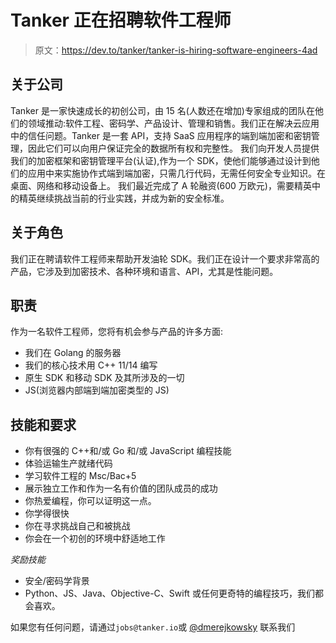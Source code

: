 # Tanker 正在招聘软件工程师

> 原文：<https://dev.to/tanker/tanker-is-hiring-software-engineers-4ad>

## 关于公司

Tanker 是一家快速成长的初创公司，由 15 名(人数还在增加)专家组成的团队在他们的领域推动:软件工程、密码学、产品设计、管理和销售。我们正在解决云应用中的信任问题。Tanker 是一套 API，支持 SaaS 应用程序的端到端加密和密钥管理，因此它们可以向用户保证完全的数据所有权和完整性。
我们向开发人员提供我们的加密框架和密钥管理平台(认证),作为一个 SDK，使他们能够通过设计到他们的应用中来实施协作式端到端加密，只需几行代码，无需任何安全专业知识。在桌面、网络和移动设备上。
我们最近完成了 A 轮融资(600 万欧元)，需要精英中的精英继续挑战当前的行业实践，并成为新的安全标准。

## 关于角色

我们正在聘请软件工程师来帮助开发油轮 SDK。我们正在设计一个要求非常高的产品，它涉及到加密技术、各种环境和语言、API，尤其是性能问题。

## 职责

作为一名软件工程师，您将有机会参与产品的许多方面:

*   我们在 Golang 的服务器
*   我们的核心技术用 C++ 11/14 编写
*   原生 SDK 和移动 SDK 及其所涉及的一切
*   JS(浏览器内部端到端加密类型的 JS)

## 技能和要求

*   你有很强的 C++和/或 Go 和/或 JavaScript 编程技能
*   体验运输生产就绪代码
*   学习软件工程的 Msc/Bac+5
*   展示独立工作和作为一名有价值的团队成员的成功
*   你热爱编程，你可以证明这一点。
*   你学得很快
*   你在寻求挑战自己和被挑战
*   你会在一个初创的环境中舒适地工作

*奖励技能*

*   安全/密码学背景
*   Python、JS、Java、Objective-C、Swift 或任何更奇特的编程技巧，我们都会喜欢。

如果您有任何问题，请通过`jobs@tanker.io`或 [@dmerejkowsky](https://dev.to/dmerejkowsky) 联系我们